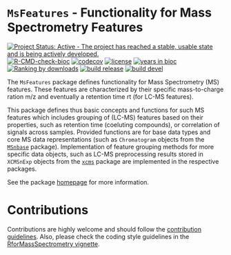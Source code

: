 # `MsFeatures` - Functionality for Mass Spectrometry Features

[![Project Status: Active - The project has reached a stable, usable state and is being actively developed.](http://www.repostatus.org/badges/latest/active.svg)](http://www.repostatus.org/#active)
[![R-CMD-check-bioc](https://github.com/RforMassSpectrometry/MsFeatures/workflows/R-CMD-check-bioc/badge.svg)](https://github.com/RforMassSpectrometry/MsFeatures/actions?query=workflow%3AR-CMD-check-bioc)
[![codecov](https://codecov.io/gh/rformassspectrometry/MsFeatures/branch/devel/graph/badge.svg?token=zUtxxzOqMT)](https://codecov.io/gh/rformassspectrometry/MsFeatures)
[![license](https://img.shields.io/badge/license-Artistic--2.0-brightgreen.svg)](https://opensource.org/licenses/Artistic-2.0)
[![years in bioc](http://bioconductor.org/shields/years-in-bioc/MsFeatures.svg)](https://bioconductor.org/packages/release/bioc/html/MsFeatures.html)
[![Ranking by downloads](http://bioconductor.org/shields/downloads/release/MsFeatures.svg)](https://bioconductor.org/packages/stats/bioc/MsFeatures/)
[![build release](http://bioconductor.org/shields/build/release/bioc/MsFeatures.svg)](https://bioconductor.org/checkResults/release/bioc-LATEST/MsFeatures/)
[![build devel](http://bioconductor.org/shields/build/devel/bioc/MsFeatures.svg)](https://bioconductor.org/checkResults/devel/bioc-LATEST/MsFeatures/)

The `MsFeatures` package defines functionality for Mass Spectrometry (MS)
features. These features are characterized by their specific mass-to-charge
ration m/z and eventually a retention time rt (for LC-MS features).

This package defines thus basic concepts and functions for such MS features
which includes grouping of (LC-MS) features based on their properties, such as
retention time (coeluting compounds), or correlation of signals across samples.
Provided functions are for base data types and core MS data representations
(such as `Chromatogram` objects from the
[`MSnbase`](https://github.com/lgatto/MSnbase) package). Implementation of
feature grouping methods for more specific data objects, such as LC-MS
preprocessing results stored in `XCMSnExp` objects from the
[`xcms`](https://github.com/sneumann/xcms) package are implemented in the
respective packages.

See the package [homepage](https://rformassspectrometry.github.io/MsFeatures)
for more information.


# Contributions

Contributions are highly welcome and should follow the [contribution
guidelines](https://rformassspectrometry.github.io/RforMassSpectrometry/articles/RforMassSpectrometry.html#contributions).
Also, please check the coding style guidelines in the [RforMassSpectrometry
vignette](https://rformassspectrometry.github.io/RforMassSpectrometry/articles/RforMassSpectrometry.html).
